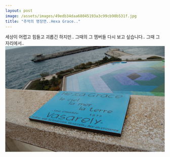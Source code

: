 ```yaml
---
layout: post
image: /assets/images/49edb34daa68045193a3c99cb90b531f.jpg
title: "추억의 명장면..Hexa Grace.."
---
```


세상이 어렵고 힘들고 괴롭긴 하지만..
그때의 그 멤버들 다시 보고 싶습니다..
그때 그 자리에서..
![image](/assets/images/49edb34daa68045193a3c99cb90b531f.jpg)


